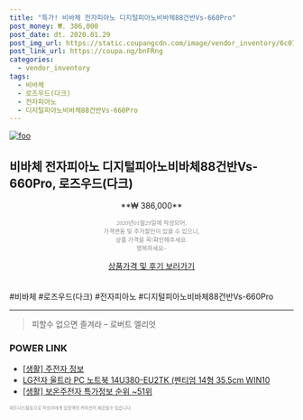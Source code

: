 ```yaml
--- 
title: "특가! 비바체 전자피아노 디지털피아노비바체88건반Vs-660Pro" 
post_money: ₩. 386,000 
post_date: dt. 2020.01.29 
post_img_url: https://static.coupangcdn.com/image/vendor_inventory/6c07/d9f3ed6136c15416096d339ee746310dca460c8f53cc9f96f6a7679339cf.jpg 
post_link_url: https://coupa.ng/bnFRng 
categories: 
  - vendor_inventory 
tags: 
  - 비바체 
  - 로즈우드(다크) 
  - 전자피아노 
  - 디지털피아노비바체88건반Vs-660Pro 
--- 
```

[![foo](https://static.coupangcdn.com/image/vendor_inventory/6c07/d9f3ed6136c15416096d339ee746310dca460c8f53cc9f96f6a7679339cf.jpg)](https://coupa.ng/bnFRng) 

## 비바체 전자피아노 디지털피아노비바체88건반Vs-660Pro, 로즈우드(다크) 
<p style="text-align: center;">**₩ 386,000**</p> 
<p style="text-align: center;"><span style="color: #898c8f; font-family: Georgia,Times,serif; font-size: 0.75em;">2020년01월29일에 작성되어, <br>가격변동 및 추가할인이 있을 수 있으니,<br> 상품 가격을 꼭!확인해주세요.<br>행복하세요~</span> 
</p>	 
<div markdown="0" style="text-align: center;"><a href="https://coupa.ng/bnFRng" class="btn btn--success">상품가격 및 후기 보러가기</a></div> 
<br><br> 
  #비바체 #로즈우드(다크) #전자피아노 #디지털피아노비바체88건반Vs-660Pro 
<hr> 

> 피할수 없으면 즐겨라 – 로버트 엘리엇 


### POWER LINK

* <a href="https://blog.naver.com/sakai111/221765122045" target="_blank"> [생활] 주전자 정보 </a>
* <a href="https://blog.naver.com/fasyy4321/221784037542" target="_blank">LG전자 울트라 PC 노트북 14U380-EU2TK (펜티엄 14형 35.5cm WIN10</a>
* <a href="https://blog.naver.com/sakai111/221777677773" target="_blank"> [생활] 보온주전자 특가정보 순위 ~51위</a>

<span style="color: #898c8f; font-family: Georgia,Times,serif; font-size: 0.55em;">파트너스활동으로 작성자에게 일정액의 커미션이 제공될수 있습니다.</span> 
